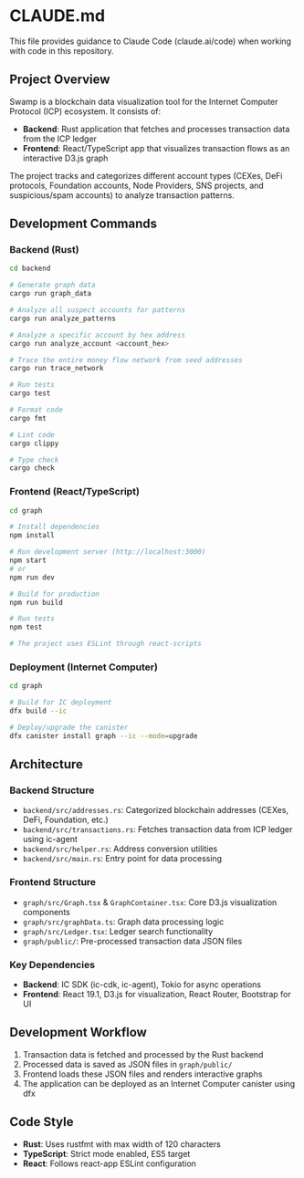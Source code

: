 # CLAUDE.md

This file provides guidance to Claude Code (claude.ai/code) when working with code in this repository.

## Project Overview

Swamp is a blockchain data visualization tool for the Internet Computer Protocol (ICP) ecosystem. It consists of:
- **Backend**: Rust application that fetches and processes transaction data from the ICP ledger
- **Frontend**: React/TypeScript app that visualizes transaction flows as an interactive D3.js graph

The project tracks and categorizes different account types (CEXes, DeFi protocols, Foundation accounts, Node Providers, SNS projects, and suspicious/spam accounts) to analyze transaction patterns.

## Development Commands

### Backend (Rust)
```bash
cd backend

# Generate graph data
cargo run graph_data

# Analyze all suspect accounts for patterns
cargo run analyze_patterns

# Analyze a specific account by hex address
cargo run analyze_account <account_hex>

# Trace the entire money flow network from seed addresses
cargo run trace_network

# Run tests
cargo test

# Format code
cargo fmt

# Lint code
cargo clippy

# Type check
cargo check
```

### Frontend (React/TypeScript)
```bash
cd graph

# Install dependencies
npm install

# Run development server (http://localhost:3000)
npm start
# or
npm run dev

# Build for production
npm run build

# Run tests
npm test

# The project uses ESLint through react-scripts
```

### Deployment (Internet Computer)
```bash
cd graph

# Build for IC deployment
dfx build --ic

# Deploy/upgrade the canister
dfx canister install graph --ic --mode=upgrade
```

## Architecture

### Backend Structure
- `backend/src/addresses.rs`: Categorized blockchain addresses (CEXes, DeFi, Foundation, etc.)
- `backend/src/transactions.rs`: Fetches transaction data from ICP ledger using ic-agent
- `backend/src/helper.rs`: Address conversion utilities
- `backend/src/main.rs`: Entry point for data processing

### Frontend Structure
- `graph/src/Graph.tsx` & `GraphContainer.tsx`: Core D3.js visualization components
- `graph/src/graphData.ts`: Graph data processing logic
- `graph/src/Ledger.tsx`: Ledger search functionality
- `graph/public/`: Pre-processed transaction data JSON files

### Key Dependencies
- **Backend**: IC SDK (ic-cdk, ic-agent), Tokio for async operations
- **Frontend**: React 19.1, D3.js for visualization, React Router, Bootstrap for UI

## Development Workflow

1. Transaction data is fetched and processed by the Rust backend
2. Processed data is saved as JSON files in `graph/public/`
3. Frontend loads these JSON files and renders interactive graphs
4. The application can be deployed as an Internet Computer canister using dfx

## Code Style

- **Rust**: Uses rustfmt with max width of 120 characters
- **TypeScript**: Strict mode enabled, ES5 target
- **React**: Follows react-app ESLint configuration